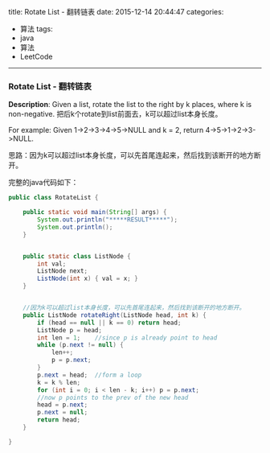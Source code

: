 



title: Rotate List - 翻转链表
date: 2015-12-14 20:44:47
categories: 
- 算法
tags: 
- java
- 算法
- LeetCode
<!--updated: 2015-12-14 21:40:47-->
---

### Rotate List - 翻转链表

**Description**: Given a list, rotate the list to the right by k places, where k is non-negative.
 把后k个rotate到list前面去，k可以超过list本身长度。
 
 For example:
 Given 1->2->3->4->5->NULL and k = 2,
 return 4->5->1->2->3->NULL.

思路：因为k可以超过list本身长度，可以先首尾连起来，然后找到该断开的地方断开。

完整的java代码如下：

```java
public class RotateList {

    public static void main(String[] args) {
        System.out.println("*****RESULT*****");
        System.out.println();
    }


    public static class ListNode {
        int val;
        ListNode next;
        ListNode(int x) { val = x; }
    }


    //因为k可以超过list本身长度，可以先首尾连起来，然后找到该断开的地方断开。
    public ListNode rotateRight(ListNode head, int k) {
        if (head == null || k == 0) return head;
        ListNode p = head;
        int len = 1;    //since p is already point to head
        while (p.next != null) {
            len++;
            p = p.next;
        }
        p.next = head;  //form a loop
        k = k % len;
        for (int i = 0; i < len - k; i++) p = p.next;
        //now p points to the prev of the new head
        head = p.next;
        p.next = null;
        return head;
    }

}
```
